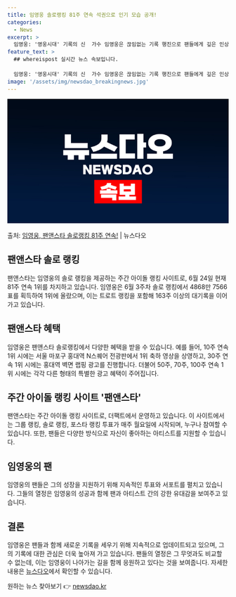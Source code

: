 ```yaml
---
title: 임영웅 솔로랭킹 81주 연속 석권으로 인기 모습 공개!
categories:
  - News
excerpt: >
  임영웅: '영웅시대' 기록의 신  가수 임영웅은 끊임없는 기록 행진으로 팬들에게 깊은 인상을 주고 있습니다.…
feature_text: >
  ## whereispost 실시간 뉴스 속보입니다.

  임영웅: '영웅시대' 기록의 신  가수 임영웅은 끊임없는 기록 행진으로 팬들에게 깊은 인상을 주고 있습니다.…
image: '/assets/img/newsdao_breakingnews.jpg'
---
```


![뉴스다오 속보](/assets/img/newsdao_breakingnews.jpg)

<p>출처: <a href="https://newsdao.kr/4393" rel="dofollow">임영웅, 팬앤스타 솔로랭킹 81주 연속!</a> | 뉴스다오</p>

<h2 data-ke-size="size26">팬앤스타 솔로 랭킹</h2>
팬앤스타는 임영웅의 솔로 랭킹을 제공하는 주간 아이돌 랭킹 사이트로, 6월 24일 현재 81주 연속 1위를 차지하고 있습니다. 임영웅은 6월 3주차 솔로 랭킹에서 4868만 7566표를 획득하여 1위에 올랐으며, 이는 트로트 랭킹을 포함해 163주 이상의 대기록을 이어가고 있습니다.

<p data-ke-size="size16"></p>

<h2 data-ke-size="size24">팬앤스타 혜택</h2>
임영웅은 팬앤스타 솔로랭킹에서 다양한 혜택을 받을 수 있습니다. 예를 들어, 10주 연속 1위 시에는 서울 마포구 홍대역 N스퀘어 전광판에서 1위 축하 영상을 상영하고, 30주 연속 1위 시에는 홍대역 벽면 랩핑 광고를 진행합니다. 더불어 50주, 70주, 100주 연속 1위 시에는 각각 다른 형태의 특별한 광고 혜택이 주어집니다.

<p data-ke-size="size16"></p>

<h2 data-ke-size="size24">주간 아이돌 랭킹 사이트 '팬앤스타'</h2>
팬앤스타는 주간 아이돌 랭킹 사이트로, 더팩트에서 운영하고 있습니다. 이 사이트에서는 그룹 랭킹, 솔로 랭킹, 포스타 랭킹 투표가 매주 월요일에 시작되며, 누구나 참여할 수 있습니다. 또한, 팬들은 다양한 방식으로 자신이 좋아하는 아티스트를 지원할 수 있습니다.

<p data-ke-size="size16"></p>

<h2 data-ke-size="size24">임영웅의 팬</h2>
임영웅의 팬들은 그의 성장을 지원하기 위해 지속적인 투표와 서포트를 펼치고 있습니다. 그들의 열정은 임영웅의 성공과 함께 팬과 아티스트 간의 강한 유대감을 보여주고 있습니다.

<p data-ke-size="size16"></p>

<h2 data-ke-size="size24">결론</h2>
임영웅은 팬들과 함께 새로운 기록을 세우기 위해 지속적으로 업데이트되고 있으며, 그의 기록에 대한 관심은 더욱 높아져 가고 있습니다. 팬들의 열정은 그 무엇과도 비교할 수 없는데, 이는 임영웅이 나아가는 길을 함께 응원하고 있다는 것을 보여줍니다. 자세한 내용은 <a href="https://newsdao.kr/4393">뉴스다오</a>에서 확인할 수 있습니다. 

원하는 뉴스 찾아보기 👉 <a href="https://newsdao.kr" rel="dofollow">newsdao.kr</a>


